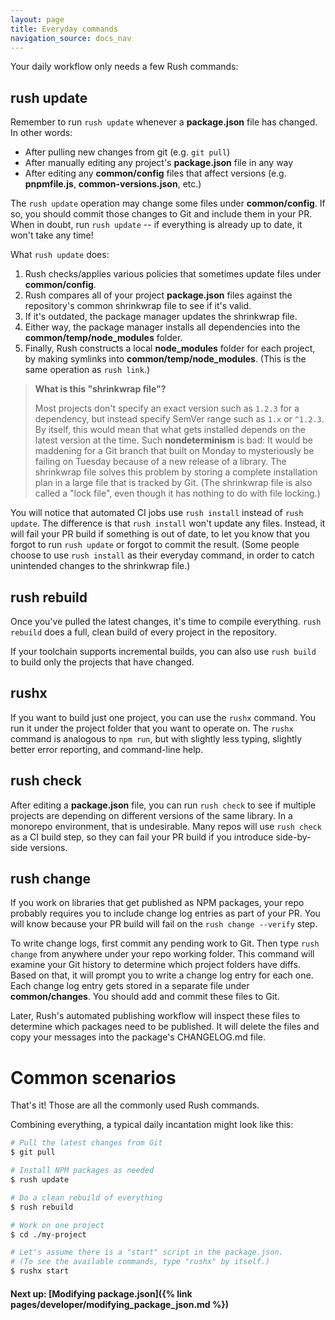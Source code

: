 ```yaml
---
layout: page
title: Everyday commands
navigation_source: docs_nav
---
```


Your daily workflow only needs a few Rush commands:
## rush update

Remember to run `rush update` whenever a **package.json** file has changed.  In other words:
- After pulling new changes from git (e.g. `git pull`)
- After manually editing any project's **package.json** file in any way
- After editing any **common/config** files that affect versions (e.g. **pnpmfile.js**, **common-versions.json**, etc.)

The `rush update` operation may change some files under **common/config**.  If so, you should commit those changes to Git and include them in your PR.  When in doubt, run `rush update` -- if everything is already up to date, it won't take any time!

What `rush update` does:
1. Rush checks/applies various policies that sometimes update files under **common/config**.
2. Rush compares all of your project **package.json** files against the repository's common shrinkwrap file to see if it's valid.
3. If it's outdated, the package manager updates the shrinkwrap file.
4. Either way, the package manager installs all dependencies into the  **common/temp/node_modules** folder.
5. Finally, Rush constructs a local **node_modules** folder for each project, by making symlinks into **common/temp/node_modules**.  (This is the same operation as `rush link`.)

> **What is this "shrinkwrap file"?**
>
> Most projects don't specify an exact version such as `1.2.3` for a dependency, but instead specify SemVer range such as `1.x` or `^1.2.3`.  By itself, this would mean that what gets installed depends on the latest version at the time.  Such **nondeterminism** is bad:  It would be maddening for a Git branch that built on Monday to mysteriously be failing on Tuesday because of a new release of a library.  The shrinkwrap file solves this problem by storing a complete installation plan in a large file that is tracked by Git.  (The shrinkwrap file is also called a "lock file", even though it has nothing to do with file locking.)

You will notice that automated CI jobs use `rush install` instead of `rush update`.  The difference is that `rush install` won't update any files.  Instead, it will fail your PR build if something is out of date, to let you know that you forgot to run `rush update` or forgot to commit the result.  (Some people choose to use `rush install` as their everyday command, in order to catch unintended changes to the shrinkwrap file.)


## rush rebuild

Once you've pulled the latest changes, it's time to compile everything.  `rush rebuild` does a full, clean build of every project in the repository.

If your toolchain supports incremental builds, you can also use `rush build` to build only the projects that have changed.

## rushx

If you want to build just one project, you can use the `rushx` command.  You run it under the project folder that you want to operate on.  The `rushx` command is analogous to `npm run`, but with slightly less typing, slightly better error reporting, and command-line help.

## rush check

After editing a **package.json** file, you can run `rush check` to see if multiple projects are depending on different versions of the same library.  In a monorepo environment, that is undesirable.  Many repos will use `rush check` as a CI build step, so they can fail your PR build if you introduce side-by-side versions.

## rush change

If you work on libraries that get published as NPM packages, your repo probably requires you to include change log entries as part of your PR.  You will know because your PR build will fail on the `rush change --verify` step.

To write change logs, first commit any pending work to Git.  Then type `rush change` from anywhere under your repo working folder.  This command will examine your Git history to determine which project folders have diffs.  Based on that, it will prompt you to write a change log entry for each one.  Each change log entry gets stored in a separate file under **common/changes**.  You should add and commit these files to Git.

Later, Rush's automated publishing workflow will inspect these files to determine which packages need to be published.  It will delete the files and copy your messages into the package's CHANGELOG.md file.


# Common scenarios

That's it!  Those are all the commonly used Rush commands.

Combining everything, a typical daily incantation might look like this:

```sh
# Pull the latest changes from Git
$ git pull

# Install NPM packages as needed
$ rush update

# Do a clean rebuild of everything
$ rush rebuild

# Work on one project
$ cd ./my-project

# Let's assume there is a "start" script in the package.json.
# (To see the available commands, type "rushx" by itself.)
$ rushx start
```

#### Next up: [Modifying package.json]({% link pages/developer/modifying_package_json.md %})


